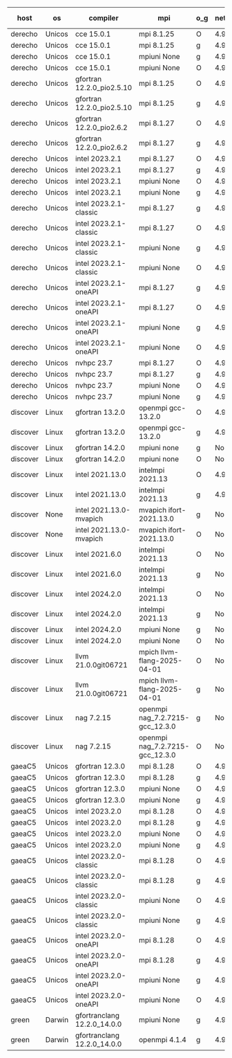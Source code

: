 

| host     | os       | compiler                              | mpi                      | o_g        | netcdf        | build       | u_pass          | u_fail          | s_pass            | s_fail            | e_pass             | e_fail             | nuopc_pass       | nuopc_fail       | artifacts link          |
|----------|----------|---------------------------------------|--------------------------|------------|---------------|-------------|-----------------|-----------------|-------------------|-------------------|--------------------|--------------------|------------------|------------------|-------------------------|
| derecho | Unicos | cce 15.0.1 | mpi 8.1.25  | O | 4.9.2  | PASS | 14119 | 78 | 51 | 0 | 80 | 0 | 57 | 0 | <a href="https://github.com/esmf-org/esmf-test-artifacts/tree/811e2d485377deee012380b7b9c19068ec27641f/patch_8.8.1/cce/15.0.1/O/mpi/8.1.25" target="_blank">811e2d4</a> | 
| derecho | Unicos | cce 15.0.1 | mpi 8.1.25  | g | 4.9.2  | PASS | 13999 | 198 | 51 | 0 | 80 | 0 | 57 | 0 | <a href="https://github.com/esmf-org/esmf-test-artifacts/tree/b828f0e2b9cd7d808f00d967bfeb14081a248c7e/patch_8.8.1/cce/15.0.1/g/mpi/8.1.25" target="_blank">b828f0e</a> | 
| derecho | Unicos | cce 15.0.1 | mpiuni None  | g | 4.9.2  | PASS | 12452 | 76 | 9 | 0 | 42 | 0 | None | None | <a href="https://github.com/esmf-org/esmf-test-artifacts/tree/736d871cbdf3e0203fd4c3bdbb13d4fa50715255/patch_8.8.1/cce/15.0.1/g/mpiuni/None" target="_blank">736d871</a> | 
| derecho | Unicos | cce 15.0.1 | mpiuni None  | O | 4.9.2  | PASS | 12293 | 235 | 9 | 0 | 42 | 0 | None | None | <a href="https://github.com/esmf-org/esmf-test-artifacts/tree/136d2325c14ce7c010a177c461739095ecdf409b/patch_8.8.1/cce/15.0.1/O/mpiuni/None" target="_blank">136d232</a> | 
| derecho | Unicos | gfortran 12.2.0_pio2.5.10 | mpi 8.1.25  | O | 4.9.2  | PASS | 14197 | 0 | 51 | 0 | 80 | 0 | 57 | 0 | <a href="https://github.com/esmf-org/esmf-test-artifacts/tree/b68c6794859c76fb435c8a7229686b9e529736c9/patch_8.8.1/gfortran/12.2.0_pio2.5.10/O/mpi/8.1.25" target="_blank">b68c679</a> | 
| derecho | Unicos | gfortran 12.2.0_pio2.5.10 | mpi 8.1.25  | g | 4.9.2  | PASS | 14197 | 0 | 51 | 0 | 80 | 0 | 57 | 0 | <a href="https://github.com/esmf-org/esmf-test-artifacts/tree/7b2f0956a224fc260f7db5738339fbe348e7a990/patch_8.8.1/gfortran/12.2.0_pio2.5.10/g/mpi/8.1.25" target="_blank">7b2f095</a> | 
| derecho | Unicos | gfortran 12.2.0_pio2.6.2 | mpi 8.1.27  | O | 4.9.2  | PASS | 14197 | 0 | 51 | 0 | 80 | 0 | 57 | 0 | <a href="https://github.com/esmf-org/esmf-test-artifacts/tree/eaf255562257115ba960284c1d14a3e835b0ffcd/patch_8.8.1/gfortran/12.2.0_pio2.6.2/O/mpi/8.1.27" target="_blank">eaf2555</a> | 
| derecho | Unicos | gfortran 12.2.0_pio2.6.2 | mpi 8.1.27  | g | 4.9.2  | PASS | 14197 | 0 | 51 | 0 | 80 | 0 | 57 | 0 | <a href="https://github.com/esmf-org/esmf-test-artifacts/tree/04a05eb7f98d8889311bbaa581a29e6f9fd8a986/patch_8.8.1/gfortran/12.2.0_pio2.6.2/g/mpi/8.1.27" target="_blank">04a05eb</a> | 
| derecho | Unicos | intel 2023.2.1 | mpi 8.1.27  | O | 4.9.2  | PASS | 14197 | 0 | 51 | 0 | 80 | 0 | 58 | 0 | <a href="https://github.com/esmf-org/esmf-test-artifacts/tree/9846ba0d25659ecdb58876526f83b429213631fd/patch_8.8.1/intel/2023.2.1/O/mpi/8.1.27" target="_blank">9846ba0</a> | 
| derecho | Unicos | intel 2023.2.1 | mpi 8.1.27  | g | 4.9.2  | PASS | 14197 | 0 | 51 | 0 | 80 | 0 | 58 | 0 | <a href="https://github.com/esmf-org/esmf-test-artifacts/tree/e26ec985d5a1b728d6f0a7fe0c9add71e574f41a/patch_8.8.1/intel/2023.2.1/g/mpi/8.1.27" target="_blank">e26ec98</a> | 
| derecho | Unicos | intel 2023.2.1 | mpiuni None  | O | 4.9.2  | PASS | 12528 | 0 | 9 | 0 | 42 | 0 | None | None | <a href="https://github.com/esmf-org/esmf-test-artifacts/tree/2a241d804069cd6c19b5592e5b0e76c503808adc/patch_8.8.1/intel/2023.2.1/O/mpiuni/None" target="_blank">2a241d8</a> | 
| derecho | Unicos | intel 2023.2.1 | mpiuni None  | g | 4.9.2  | PASS | 12528 | 0 | 9 | 0 | 42 | 0 | None | None | <a href="https://github.com/esmf-org/esmf-test-artifacts/tree/b91aba996ae053c8f066ba1fd0fd805f2590d094/patch_8.8.1/intel/2023.2.1/g/mpiuni/None" target="_blank">b91aba9</a> | 
| derecho | Unicos | intel 2023.2.1-classic | mpi 8.1.27  | g | 4.9.2  | PASS | 14197 | 0 | 51 | 0 | 80 | 0 | 57 | 0 | <a href="https://github.com/esmf-org/esmf-test-artifacts/tree/8d3634b6cf0795cafc8ab2acc9d2790f73faa09c/patch_8.8.1/intel/2023.2.1-classic/g/mpi/8.1.27" target="_blank">8d3634b</a> | 
| derecho | Unicos | intel 2023.2.1-classic | mpi 8.1.27  | O | 4.9.2  | PASS | 14197 | 0 | 51 | 0 | 80 | 0 | 57 | 0 | <a href="https://github.com/esmf-org/esmf-test-artifacts/tree/8a5fa8f36362a6ec51eac994fca926f9894505f6/patch_8.8.1/intel/2023.2.1-classic/O/mpi/8.1.27" target="_blank">8a5fa8f</a> | 
| derecho | Unicos | intel 2023.2.1-classic | mpiuni None  | g | 4.9.2  | PASS | 12528 | 0 | 9 | 0 | 42 | 0 | None | None | <a href="https://github.com/esmf-org/esmf-test-artifacts/tree/91a94f26935eca27a250e3fbe8e7b0c1e92c6283/patch_8.8.1/intel/2023.2.1-classic/g/mpiuni/None" target="_blank">91a94f2</a> | 
| derecho | Unicos | intel 2023.2.1-classic | mpiuni None  | O | 4.9.2  | PASS | 12528 | 0 | 9 | 0 | 42 | 0 | None | None | <a href="https://github.com/esmf-org/esmf-test-artifacts/tree/69ffbc0c71be5950fcb891331f28d2a8d6b24740/patch_8.8.1/intel/2023.2.1-classic/O/mpiuni/None" target="_blank">69ffbc0</a> | 
| derecho | Unicos | intel 2023.2.1-oneAPI | mpi 8.1.27  | g | 4.9.2  | PASS | 14197 | 0 | 51 | 0 | 80 | 0 | 57 | 0 | <a href="https://github.com/esmf-org/esmf-test-artifacts/tree/cf75f3e8112958bb8aa5840f353b50f59af261b1/patch_8.8.1/intel/2023.2.1-oneAPI/g/mpi/8.1.27" target="_blank">cf75f3e</a> | 
| derecho | Unicos | intel 2023.2.1-oneAPI | mpi 8.1.27  | O | 4.9.2  | PASS | 14197 | 0 | 50 | 1 | 80 | 0 | 57 | 0 | <a href="https://github.com/esmf-org/esmf-test-artifacts/tree/7f92a581aa97edf2e275a646c9c2f5d52208f7bc/patch_8.8.1/intel/2023.2.1-oneAPI/O/mpi/8.1.27" target="_blank">7f92a58</a> | 
| derecho | Unicos | intel 2023.2.1-oneAPI | mpiuni None  | g | 4.9.2  | PASS | 12528 | 0 | 9 | 0 | 42 | 0 | None | None | <a href="https://github.com/esmf-org/esmf-test-artifacts/tree/41d5d5f81eb82d517c1b048f0d20f30f92caa3cd/patch_8.8.1/intel/2023.2.1-oneAPI/g/mpiuni/None" target="_blank">41d5d5f</a> | 
| derecho | Unicos | intel 2023.2.1-oneAPI | mpiuni None  | O | 4.9.2  | PASS | 12528 | 0 | 9 | 0 | 42 | 0 | None | None | <a href="https://github.com/esmf-org/esmf-test-artifacts/tree/cef02b2cb9101245fc77a2350b87248be610ec64/patch_8.8.1/intel/2023.2.1-oneAPI/O/mpiuni/None" target="_blank">cef02b2</a> | 
| derecho | Unicos | nvhpc 23.7 | mpi 8.1.27  | O | 4.9.2  | PASS | 14197 | 0 | 51 | 0 | 80 | 0 | 57 | 0 | <a href="https://github.com/esmf-org/esmf-test-artifacts/tree/c751e3b3e0f534300a2ace7915a26075c5cd2fb7/patch_8.8.1/nvhpc/23.7/O/mpi/8.1.27" target="_blank">c751e3b</a> | 
| derecho | Unicos | nvhpc 23.7 | mpi 8.1.27  | g | 4.9.2  | PASS | 14197 | 0 | 51 | 0 | 80 | 0 | 57 | 0 | <a href="https://github.com/esmf-org/esmf-test-artifacts/tree/2a90a3fe5055d4fb13df40cd83de4620377c42eb/patch_8.8.1/nvhpc/23.7/g/mpi/8.1.27" target="_blank">2a90a3f</a> | 
| derecho | Unicos | nvhpc 23.7 | mpiuni None  | O | 4.9.2  | PASS | 12528 | 0 | 9 | 0 | 42 | 0 | None | None | <a href="https://github.com/esmf-org/esmf-test-artifacts/tree/616c172132470c5a6af66b29c4c43e519270fd98/patch_8.8.1/nvhpc/23.7/O/mpiuni/None" target="_blank">616c172</a> | 
| derecho | Unicos | nvhpc 23.7 | mpiuni None  | g | 4.9.2  | PASS | 12528 | 0 | 9 | 0 | 42 | 0 | None | None | <a href="https://github.com/esmf-org/esmf-test-artifacts/tree/b2cfa341e277c7b64bf4f1c955bfd1e0d4402b29/patch_8.8.1/nvhpc/23.7/g/mpiuni/None" target="_blank">b2cfa34</a> | 
| discover | Linux | gfortran 13.2.0 | openmpi gcc-13.2.0  | O | 4.9.2  | PASS | 14197 | 0 | 51 | 0 | 80 | 0 | 57 | 0 | <a href="https://github.com/esmf-org/esmf-test-artifacts/tree/2613f40621a69dc0fcc30e0672905830e299302f/patch_8.8.1/gfortran/13.2.0/O/openmpi/gcc-13.2.0" target="_blank">2613f40</a> | 
| discover | Linux | gfortran 13.2.0 | openmpi gcc-13.2.0  | g | 4.9.2  | PASS | 14197 | 0 | 51 | 0 | 80 | 0 | 57 | 0 | <a href="https://github.com/esmf-org/esmf-test-artifacts/tree/f490ea832d403a55f9fe106f39eb23b396a9a30f/patch_8.8.1/gfortran/13.2.0/g/openmpi/gcc-13.2.0" target="_blank">f490ea8</a> | 
| discover | Linux | gfortran 14.2.0 | mpiuni none  | g | None  | PASS | 12528 | 0 | 9 | 0 | 42 | 0 | None | None | <a href="https://github.com/esmf-org/esmf-test-artifacts/tree/b2ae3a06c69717c971e5652b8dea57c14104b42f/patch_8.8.1/gfortran/14.2.0/g/mpiuni/none" target="_blank">b2ae3a0</a> | 
| discover | Linux | gfortran 14.2.0 | mpiuni none  | O | None  | PASS | 12528 | 0 | 9 | 0 | 42 | 0 | None | None | <a href="https://github.com/esmf-org/esmf-test-artifacts/tree/b0f69cc7ada14afde8672ca2cd292a127509e898/patch_8.8.1/gfortran/14.2.0/O/mpiuni/none" target="_blank">b0f69cc</a> | 
| discover | Linux | intel 2021.13.0 | intelmpi 2021.13  | O | 4.9.2  | PASS | 14197 | 0 | 51 | 0 | 80 | 0 | 57 | 0 | <a href="https://github.com/esmf-org/esmf-test-artifacts/tree/b009b138eb2004a9842fb811c53d01ec057455d3/patch_8.8.1/intel/2021.13.0/O/intelmpi/2021.13" target="_blank">b009b13</a> | 
| discover | Linux | intel 2021.13.0 | intelmpi 2021.13  | g | 4.9.2  | PASS | 14197 | 0 | 51 | 0 | 80 | 0 | 57 | 0 | <a href="https://github.com/esmf-org/esmf-test-artifacts/tree/4dde0741d3dfa8980083508736e0461897a39a26/patch_8.8.1/intel/2021.13.0/g/intelmpi/2021.13" target="_blank">4dde074</a> | 
| discover | None | intel 2021.13.0-mvapich | mvapich ifort-2021.13.0  | g | None  | FAIL | None | None | None | None | None | None | None | None | <a href="https://github.com/esmf-org/esmf-test-artifacts/tree/cfa25ed242ccadf52df896b328835339b7431244/patch_8.8.1/intel/2021.13.0-mvapich/g/mvapich/ifort-2021.13.0" target="_blank">cfa25ed</a> | 
| discover | None | intel 2021.13.0-mvapich | mvapich ifort-2021.13.0  | O | None  | FAIL | None | None | None | None | None | None | None | None | <a href="https://github.com/esmf-org/esmf-test-artifacts/tree/95fe9476b1c9ca7e62ccbaa44cf5ed93f5ef2d3e/patch_8.8.1/intel/2021.13.0-mvapich/O/mvapich/ifort-2021.13.0" target="_blank">95fe947</a> | 
| discover | Linux | intel 2021.6.0 | intelmpi 2021.13  | O | None  | PASS | 14197 | 0 | 51 | 0 | 80 | 0 | 57 | 0 | <a href="https://github.com/esmf-org/esmf-test-artifacts/tree/d8dc96ebf4e9798d994f5c5ee180dc3e8d2ef0bb/patch_8.8.1/intel/2021.6.0/O/intelmpi/2021.13" target="_blank">d8dc96e</a> | 
| discover | Linux | intel 2021.6.0 | intelmpi 2021.13  | g | None  | PASS | 14197 | 0 | 51 | 0 | 80 | 0 | 57 | 0 | <a href="https://github.com/esmf-org/esmf-test-artifacts/tree/7b7291a2f0777cd30f99066f8a8973762a70af41/patch_8.8.1/intel/2021.6.0/g/intelmpi/2021.13" target="_blank">7b7291a</a> | 
| discover | Linux | intel 2024.2.0 | intelmpi 2021.13  | O | None  | PASS | 14197 | 0 | 51 | 0 | 80 | 0 | 57 | 0 | <a href="https://github.com/esmf-org/esmf-test-artifacts/tree/f583a9af8a339765992c8ba69ec6d38332545b04/patch_8.8.1/intel/2024.2.0/O/intelmpi/2021.13" target="_blank">f583a9a</a> | 
| discover | Linux | intel 2024.2.0 | intelmpi 2021.13  | g | None  | PASS | 14196 | 1 | 51 | 0 | 80 | 0 | 57 | 0 | <a href="https://github.com/esmf-org/esmf-test-artifacts/tree/d5cfb22e35d39f317ee21184324e0202c3aca5ea/patch_8.8.1/intel/2024.2.0/g/intelmpi/2021.13" target="_blank">d5cfb22</a> | 
| discover | Linux | intel 2024.2.0 | mpiuni None  | g | None  | PASS | 12527 | 1 | 9 | 0 | 42 | 0 | None | None | <a href="https://github.com/esmf-org/esmf-test-artifacts/tree/20da89e4d938ab76520c2403e55bdc705649b314/patch_8.8.1/intel/2024.2.0/g/mpiuni/None" target="_blank">20da89e</a> | 
| discover | Linux | intel 2024.2.0 | mpiuni None  | O | None  | PASS | 12528 | 0 | 9 | 0 | 42 | 0 | None | None | <a href="https://github.com/esmf-org/esmf-test-artifacts/tree/021e01ee85f10ceae700be3f15323b6afb01ef6a/patch_8.8.1/intel/2024.2.0/O/mpiuni/None" target="_blank">021e01e</a> | 
| discover | Linux | llvm 21.0.0git06721 | mpich llvm-flang-2025-04-01  | O | None  | FAIL | None | None | None | None | None | None | None | None | <a href="https://github.com/esmf-org/esmf-test-artifacts/tree/7f060e7b996b76f8b177e2f8509a2c528010a871/patch_8.8.1/llvm/21.0.0git06721/O/mpich/llvm-flang-2025-04-01" target="_blank">7f060e7</a> | 
| discover | Linux | llvm 21.0.0git06721 | mpich llvm-flang-2025-04-01  | g | None  | FAIL | None | None | None | None | None | None | None | None | <a href="https://github.com/esmf-org/esmf-test-artifacts/tree/30aeeeece4e22686bbb7492069197c6a11424067/patch_8.8.1/llvm/21.0.0git06721/g/mpich/llvm-flang-2025-04-01" target="_blank">30aeeee</a> | 
| discover | Linux | nag 7.2.15 | openmpi nag_7.2.7215-gcc_12.3.0  | g | None  | PASS | 14197 | 0 | 51 | 0 | 80 | 0 | 57 | 0 | <a href="https://github.com/esmf-org/esmf-test-artifacts/tree/dec91cd5384660b40b045b7fe076a029908a0c84/patch_8.8.1/nag/7.2.15/g/openmpi/nag_7.2.7215-gcc_12.3.0" target="_blank">dec91cd</a> | 
| discover | Linux | nag 7.2.15 | openmpi nag_7.2.7215-gcc_12.3.0  | O | None  | PASS | 14197 | 0 | 51 | 0 | 80 | 0 | 57 | 0 | <a href="https://github.com/esmf-org/esmf-test-artifacts/tree/c1d7f6e59a6fa7a6954d7b9c4e0489914a150fc4/patch_8.8.1/nag/7.2.15/O/openmpi/nag_7.2.7215-gcc_12.3.0" target="_blank">c1d7f6e</a> | 
| gaeaC5 | Unicos | gfortran 12.3.0 | mpi 8.1.28  | O | 4.9.0  | PASS | 14197 | 0 | 51 | 0 | 80 | 0 | 57 | 0 | <a href="https://github.com/esmf-org/esmf-test-artifacts/tree/ebeae86515b2603c9672fd3198b2e8419cdb1ff1/patch_8.8.1/gfortran/12.3.0/O/mpi/8.1.28" target="_blank">ebeae86</a> | 
| gaeaC5 | Unicos | gfortran 12.3.0 | mpi 8.1.28  | g | 4.9.0  | PASS | None | None | None | None | None | None | None | None | <a href="https://github.com/esmf-org/esmf-test-artifacts/tree/821f207745d14773b951deb746cf3fb354032f31/patch_8.8.1/gfortran/12.3.0/g/mpi/8.1.28" target="_blank">821f207</a> | 
| gaeaC5 | Unicos | gfortran 12.3.0 | mpiuni None  | O | 4.9.0  | PASS | 12528 | 0 | 9 | 0 | 42 | 0 | None | None | <a href="https://github.com/esmf-org/esmf-test-artifacts/tree/125e143f0d2f80bc1ed26ea410db62c1aa852d2b/patch_8.8.1/gfortran/12.3.0/O/mpiuni/None" target="_blank">125e143</a> | 
| gaeaC5 | Unicos | gfortran 12.3.0 | mpiuni None  | g | 4.9.0  | PASS | None | None | None | None | None | None | None | None | <a href="https://github.com/esmf-org/esmf-test-artifacts/tree/36d8006039af60165ca2f2fb823f9ab83a46fdb4/patch_8.8.1/gfortran/12.3.0/g/mpiuni/None" target="_blank">36d8006</a> | 
| gaeaC5 | Unicos | intel 2023.2.0 | mpi 8.1.28  | O | 4.9.0  | PASS | None | None | None | None | None | None | None | None | <a href="https://github.com/esmf-org/esmf-test-artifacts/tree/358442ffe935fe824fd91698631e10d12f6cb8e0/patch_8.8.1/intel/2023.2.0/O/mpi/8.1.28" target="_blank">358442f</a> | 
| gaeaC5 | Unicos | intel 2023.2.0 | mpi 8.1.28  | g | 4.9.0  | PASS | None | None | None | None | None | None | None | None | <a href="https://github.com/esmf-org/esmf-test-artifacts/tree/73d9c759c4a850bf87c4ee703c3c6de19c299d3b/patch_8.8.1/intel/2023.2.0/g/mpi/8.1.28" target="_blank">73d9c75</a> | 
| gaeaC5 | Unicos | intel 2023.2.0 | mpiuni None  | O | 4.9.0  | PASS | 12528 | 0 | 9 | 0 | 42 | 0 | None | None | <a href="https://github.com/esmf-org/esmf-test-artifacts/tree/128bb9d7ecd9e1a54dbbd2f4f06b55d594a08970/patch_8.8.1/intel/2023.2.0/O/mpiuni/None" target="_blank">128bb9d</a> | 
| gaeaC5 | Unicos | intel 2023.2.0 | mpiuni None  | g | 4.9.0  | PASS | None | None | None | None | None | None | None | None | <a href="https://github.com/esmf-org/esmf-test-artifacts/tree/f9700e95b7127449cfa1d1fa05f18d945cab00c7/patch_8.8.1/intel/2023.2.0/g/mpiuni/None" target="_blank">f9700e9</a> | 
| gaeaC5 | Unicos | intel 2023.2.0-classic | mpi 8.1.28  | O | 4.9.0  | PASS | 14197 | 0 | 51 | 0 | 80 | 0 | 57 | 0 | <a href="https://github.com/esmf-org/esmf-test-artifacts/tree/0bff019bf48e0e721d7ba712de182fa42aac5790/patch_8.8.1/intel/2023.2.0-classic/O/mpi/8.1.28" target="_blank">0bff019</a> | 
| gaeaC5 | Unicos | intel 2023.2.0-classic | mpi 8.1.28  | g | 4.9.0  | PASS | None | None | None | None | None | None | None | None | <a href="https://github.com/esmf-org/esmf-test-artifacts/tree/9f31366791b634ac2b646410bd6fd3947100e67d/patch_8.8.1/intel/2023.2.0-classic/g/mpi/8.1.28" target="_blank">9f31366</a> | 
| gaeaC5 | Unicos | intel 2023.2.0-classic | mpiuni None  | O | 4.9.0  | PASS | None | None | None | None | None | None | None | None | <a href="https://github.com/esmf-org/esmf-test-artifacts/tree/fa5784506b8aae7e78563f25fe0eb00354a81e33/patch_8.8.1/intel/2023.2.0-classic/O/mpiuni/None" target="_blank">fa57845</a> | 
| gaeaC5 | Unicos | intel 2023.2.0-classic | mpiuni None  | g | 4.9.0  | PASS | 12528 | 0 | 9 | 0 | 42 | 0 | None | None | <a href="https://github.com/esmf-org/esmf-test-artifacts/tree/3794fd9dd890aeaaf0d9f0b5ef0744e2f6f0fd1b/patch_8.8.1/intel/2023.2.0-classic/g/mpiuni/None" target="_blank">3794fd9</a> | 
| gaeaC5 | Unicos | intel 2023.2.0-oneAPI | mpi 8.1.28  | O | 4.9.0  | PASS | 14197 | 0 | 50 | 1 | 80 | 0 | 57 | 0 | <a href="https://github.com/esmf-org/esmf-test-artifacts/tree/ca3409d343dfaf58d16e25bfe4f87a4b2a1c6a2b/patch_8.8.1/intel/2023.2.0-oneAPI/O/mpi/8.1.28" target="_blank">ca3409d</a> | 
| gaeaC5 | Unicos | intel 2023.2.0-oneAPI | mpi 8.1.28  | g | 4.9.0  | PASS | None | None | None | None | None | None | None | None | <a href="https://github.com/esmf-org/esmf-test-artifacts/tree/5f2e5d233d43d553a15b946b937ff9fad83bf47a/patch_8.8.1/intel/2023.2.0-oneAPI/g/mpi/8.1.28" target="_blank">5f2e5d2</a> | 
| gaeaC5 | Unicos | intel 2023.2.0-oneAPI | mpiuni None  | g | 4.9.0  | PASS | 12528 | 0 | 9 | 0 | 42 | 0 | None | None | <a href="https://github.com/esmf-org/esmf-test-artifacts/tree/175457bb02dbe7339066182961fc25364b921079/patch_8.8.1/intel/2023.2.0-oneAPI/g/mpiuni/None" target="_blank">175457b</a> | 
| gaeaC5 | Unicos | intel 2023.2.0-oneAPI | mpiuni None  | O | 4.9.0  | PASS | 12528 | 0 | 9 | 0 | 42 | 0 | None | None | <a href="https://github.com/esmf-org/esmf-test-artifacts/tree/aeb20a0afc6155667faaf7d7b361147b1f672293/patch_8.8.1/intel/2023.2.0-oneAPI/O/mpiuni/None" target="_blank">aeb20a0</a> | 
| green | Darwin | gfortranclang 12.2.0_14.0.0 | mpiuni None  | g | 4.9.3  | PASS | 12528 | 0 | 9 | 0 | 42 | 0 | None | None | <a href="https://github.com/esmf-org/esmf-test-artifacts/tree/20ab61e76b5eca3a100a342c03d3850e83b4cf31/patch_8.8.1/gfortranclang/12.2.0_14.0.0/g/mpiuni/None" target="_blank">20ab61e</a> | 
| green | Darwin | gfortranclang 12.2.0_14.0.0 | openmpi 4.1.4  | g | 4.9.3  | PASS | 14197 | 0 | 51 | 0 | 80 | 0 | 58 | 0 | <a href="https://github.com/esmf-org/esmf-test-artifacts/tree/434e2ae91a7ddf8316edd3695b821ada4a5a4565/patch_8.8.1/gfortranclang/12.2.0_14.0.0/g/openmpi/4.1.4" target="_blank">434e2ae</a> | 
